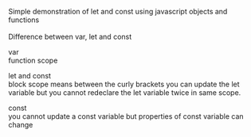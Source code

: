 Simple demonstration of let and const using javascript objects and functions
<br><br>
Difference between var, let and const

var <br>
function scope

let and const <br>
block scope means between the curly brackets
you can update the let variable but you cannot redeclare the let variable twice in same scope.

 const <br>
 you cannot update a const variable but properties of const variable can change